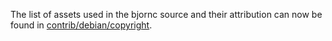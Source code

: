 The list of assets used in the bjornc source and their attribution can now be found in [contrib/debian/copyright](../contrib/debian/copyright).
